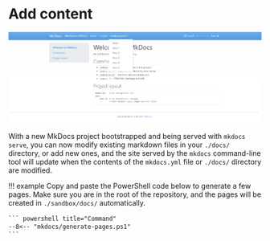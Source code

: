 # Add content

![Screenshot of MkDocs site with generated pages](../assets/images/mkdocs-add-content.png)

With a new MkDocs project bootstrapped and being served with `mkdocs serve`, you
can now modify existing markdown files in your `./docs/` directory, or add new ones,
and the site served by the `mkdocs` command-line tool will update when the contents
of the `mkdocs.yml` file or `./docs/` directory are modified.

!!! example
    Copy and paste the PowerShell code below to generate a few pages. Make sure you are
    in the root of the repository, and the pages will be created in `./sandbox/docs/`
    automatically.

    ``` powershell title="Command"
    --8<-- "mkdocs/generate-pages.ps1"
    ```
